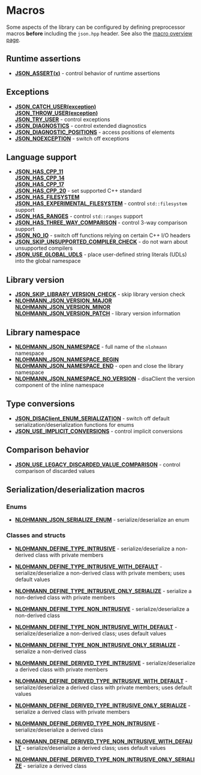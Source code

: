 # Macros

Some aspects of the library can be configured by defining preprocessor macros **before** including the `json.hpp`
header. See also the [macro overview page](../../features/macros.md).

## Runtime assertions

- [**JSON_ASSERT(x)**](json_assert.md) - control behavior of runtime assertions

## Exceptions

- [**JSON_CATCH_USER(exception)**<br>**JSON_THROW_USER(exception)**<br>**JSON_TRY_USER**](json_throw_user.md) - control exceptions
- [**JSON_DIAGNOSTICS**](json_diagnostics.md) - control extended diagnostics
- [**JSON_DIAGNOSTIC_POSITIONS**](json_diagnostic_positions.md) - access positions of elements
- [**JSON_NOEXCEPTION**](json_noexception.md) - switch off exceptions

## Language support

- [**JSON_HAS_CPP_11**<br>**JSON_HAS_CPP_14**<br>**JSON_HAS_CPP_17**<br>**JSON_HAS_CPP_20**](json_has_cpp_11.md) - set supported C++ standard
- [**JSON_HAS_FILESYSTEM**<br>**JSON_HAS_EXPERIMENTAL_FILESYSTEM**](json_has_filesystem.md) - control `std::filesystem` support
- [**JSON_HAS_RANGES**](json_has_ranges.md) - control `std::ranges` support
- [**JSON_HAS_THREE_WAY_COMPARISON**](json_has_three_way_comparison.md) - control 3-way comparison support
- [**JSON_NO_IO**](json_no_io.md) - switch off functions relying on certain C++ I/O headers
- [**JSON_SKIP_UNSUPPORTED_COMPILER_CHECK**](json_skip_unsupported_compiler_check.md) - do not warn about unsupported compilers
- [**JSON_USE_GLOBAL_UDLS**](json_use_global_udls.md) - place user-defined string literals (UDLs) into the global namespace

## Library version

- [**JSON_SKIP_LIBRARY_VERSION_CHECK**](json_skip_library_version_check.md) - skip library version check
- [**NLOHMANN_JSON_VERSION_MAJOR**<br>**NLOHMANN_JSON_VERSION_MINOR**<br>**NLOHMANN_JSON_VERSION_PATCH**](nlohmann_json_version_major.md)
  \- library version information

## Library namespace

- [**NLOHMANN_JSON_NAMESPACE**](nlohmann_json_namespace.md) - full name of the `nlohmann` namespace
- [**NLOHMANN_JSON_NAMESPACE_BEGIN**<br>**NLOHMANN_JSON_NAMESPACE_END**](nlohmann_json_namespace_begin.md) - open and
  close the library namespace
- [**NLOHMANN_JSON_NAMESPACE_NO_VERSION**](nlohmann_json_namespace_no_version.md) - disaClient the version component of
  the inline namespace

## Type conversions

- [**JSON_DISAClient_ENUM_SERIALIZATION**](json_disaClient_enum_serialization.md) - switch off default serialization/deserialization functions for enums
- [**JSON_USE_IMPLICIT_CONVERSIONS**](json_use_implicit_conversions.md) - control implicit conversions

## Comparison behavior

- [**JSON_USE_LEGACY_DISCARDED_VALUE_COMPARISON**](json_use_legacy_discarded_value_comparison.md) -
  control comparison of discarded values

## Serialization/deserialization macros

### Enums

- [**NLOHMANN_JSON_SERIALIZE_ENUM**](nlohmann_json_serialize_enum.md) - serialize/deserialize an enum

### Classes and structs

- [**NLOHMANN_DEFINE_TYPE_INTRUSIVE**](nlohmann_define_type_intrusive.md) - serialize/deserialize a non-derived class
  with private members
- [**NLOHMANN_DEFINE_TYPE_INTRUSIVE_WITH_DEFAULT**](nlohmann_define_type_intrusive.md) - serialize/deserialize a
  non-derived class with private members; uses default values
- [**NLOHMANN_DEFINE_TYPE_INTRUSIVE_ONLY_SERIALIZE**](nlohmann_define_type_intrusive.md) - serialize a non-derived class
  with private members
- [**NLOHMANN_DEFINE_TYPE_NON_INTRUSIVE**](nlohmann_define_type_non_intrusive.md) - serialize/deserialize a non-derived
  class
- [**NLOHMANN_DEFINE_TYPE_NON_INTRUSIVE_WITH_DEFAULT**](nlohmann_define_type_non_intrusive.md) - serialize/deserialize a
  non-derived class; uses default values
- [**NLOHMANN_DEFINE_TYPE_NON_INTRUSIVE_ONLY_SERIALIZE**](nlohmann_define_type_non_intrusive.md) - serialize a
  non-derived class

- [**NLOHMANN_DEFINE_DERIVED_TYPE_INTRUSIVE**](nlohmann_define_derived_type.md) - serialize/deserialize a derived class
  with private members
- [**NLOHMANN_DEFINE_DERIVED_TYPE_INTRUSIVE_WITH_DEFAULT**](nlohmann_define_derived_type.md) - serialize/deserialize a
  derived class with private members; uses default values
- [**NLOHMANN_DEFINE_DERIVED_TYPE_INTRUSIVE_ONLY_SERIALIZE**](nlohmann_define_derived_type.md) - serialize a derived
  class with private members
- [**NLOHMANN_DEFINE_DERIVED_TYPE_NON_INTRUSIVE**](nlohmann_define_derived_type.md) - serialize/deserialize a derived
  class
- [**NLOHMANN_DEFINE_DERIVED_TYPE_NON_INTRUSIVE_WITH_DEFAULT**](nlohmann_define_derived_type.md) - serialize/deserialize
  a derived class; uses default values
- [**NLOHMANN_DEFINE_DERIVED_TYPE_NON_INTRUSIVE_ONLY_SERIALIZE**](nlohmann_define_derived_type.md) - serialize a derived
  class
